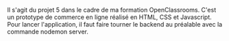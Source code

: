 Il s'agit du projet 5 dans le cadre de ma formation OpenClassrooms.
C'est un prototype de commerce en ligne réalisé en HTML, CSS et Javascript.
Pour lancer l'application, il faut faire tourner le backend au préalable avec la commande nodemon server.
